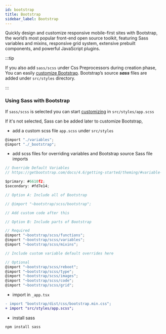 ```yaml
---
id: bootstrap
title: Bootstrap
sidebar_label: Bootstrap
---
```


Quickly design and customize responsive mobile-first sites with Bootstrap, the world’s most popular front-end open source toolkit, featuring Sass variables and mixins, responsive grid system, extensive prebuilt components, and powerful JavaScript plugins.

:::tip

If you also add `sass/scss` under Css Preprocessors during creation phase, You can easily [customize Bootstrap](https://getbootstrap.com/docs/4.6/getting-started/theming/#sass). Bootstrap’s source ***sass*** files are added under `src/styles` directory.

:::

### Using Sass with Bootstrap
If `sass/scss` is selected you can start [customizing](https://getbootstrap.com/docs/4.6/getting-started/theming/#sass) in `src/styles/app.scss`

If it's not selected, Sass can be added later to customize Bootstrap,

- add a custom scss file `app.scss` under `src/styles`

```js title="src/styles/app.scss"
@import "./variables";
@import "./_bootstrap";
``` 

- add scss files for overriding variables and Bootstrap source Sass file imports

```js  title="src/styles/_variables.scss"
// Override Default Variables
// https://getbootstrap.com/docs/4.6/getting-started/theming/#variable-defaults

$primary: #6610f2;
$secondary: #fd7e14;
```

```js title="src/styles/_bootstrap.scss"
// Option A: Include all of Bootstrap

// @import "~bootstrap/scss/bootstrap";

// Add custom code after this

// Option B: Include parts of Bootstrap

// Required
@import "~bootstrap/scss/functions";
@import "~bootstrap/scss/variables";
@import "~bootstrap/scss/mixins";

// Include custom variable default overrides here

// Optional
@import "~bootstrap/scss/reboot";
@import "~bootstrap/scss/type";
@import "~bootstrap/scss/images";
@import "~bootstrap/scss/code";
@import "~bootstrap/scss/grid";
```

- import in `_app.tsx`

```diff title="pages/_app.tsx"
- import "bootstrap/dist/css/bootstrap.min.css";
+ import "src/styles/app.scss";
```

- install sass
```js
npm install sass
```

